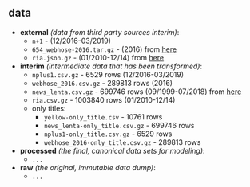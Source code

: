 ## data

* **external** _(data from third party sources interim)_:
    * `n+1` - (12/2016-03/2019)
    * `654_webhose-2016.tar.gz` - (2016) from [here](https://webhose.io/free-datasets/russian-news-articles/)
    * `ria.json.gz` - (01/2010-12/14) from [here](https://github.com/RossiyaSegodnya/ria_news_dataset)
* **interim** _(intermediate data that has been transformed)_:
    * `nplus1.csv.gz` - 6529 rows (12/2016-03/2019)
    * `webhose_2016.csv.gz` - 289813 rows (2016)
    * `news_lenta.csv.gz` - 699746 rows (09/1999-07/2018) from [here](https://toolbox.google.com/datasetsearch/search?query=News%20dataset%20from%20Lenta.Ru&docid=WZBj5lLTe7UR9JeoAAAAAA%3D%3D)
    * `ria.csv.gz` - 1003840 rows (01/2010-12/14)
    * only titles:
        - `yellow-only_title.csv` - 10761 rows 
        - `news_lenta-only_title.csv.gz` - 699746 rows 
        - `nplus1-only_title.csv.gz` - 6529 rows
        - `webhose_2016-only_title.csv.gz` - 289813 rows
* **processed** _(the final, canonical data sets for modeling)_:
    * `...`
* **raw** _(the original, immutable data dump)_:
    * `...`